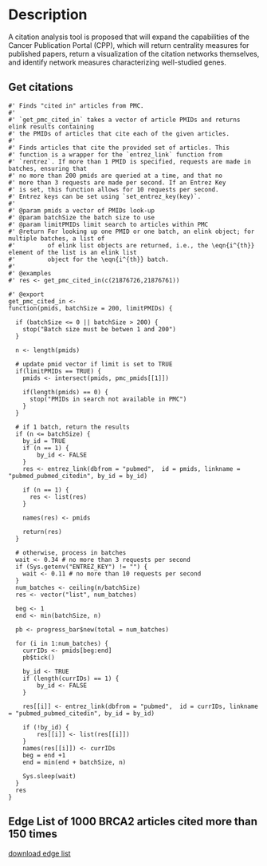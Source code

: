 # Description

A citation analysis tool is proposed that will expand the capabilities of the Cancer Publication Portal (CPP), which will return centrality measures for published papers, return a visualization of the citation networks themselves, and identify network measures characterizing well-studied genes.

## **Get citations**
    #' Finds "cited in" articles from PMC.
    #'
    #' `get_pmc_cited_in` takes a vector of article PMIDs and returns elink results containing
    #' the PMIDs of articles that cite each of the given articles.
    #'
    #' Finds articles that cite the provided set of articles. This
    #' function is a wrapper for the `entrez_link` function from
    #' `rentrez`. If more than 1 PMID is specified, requests are made in batches, ensuring that
    #' no more than 200 pmids are queried at a time, and that no
    #' more than 3 requests are made per second. If an Entrez Key
    #' is set, this function allows for 10 requests per second.
    #' Entrez keys can be set using `set_entrez_key(key)`.
    #' 
    #' @param pmids a vector of PMIDs look-up 
    #' @param batchSize the batch size to use
    #' @param limitPMIDs limit search to articles within PMC
    #' @return For looking up one PMID or one batch, an elink object; for multiple batches, a list of 
    #'         of elink list objects are returned, i.e., the \eqn{i^{th}} element of the list is an elink list 
    #'         object for the \eqn{i^{th}} batch.
    #'
    #' @examples
    #' res <- get_pmc_cited_in(c(21876726,21876761))

    #' @export
    get_pmc_cited_in <-
    function(pmids, batchSize = 200, limitPMIDs) {
  
      if (batchSize <= 0 || batchSize > 200) {
        stop("Batch size must be betwen 1 and 200")
      } 
  
      n <- length(pmids)

      # update pmid vector if limit is set to TRUE
      if(limitPMIDs == TRUE) {
        pmids <- intersect(pmids, pmc_pmids[[1]])
    
        if(length(pmids) == 0) {
          stop("PMIDs in search not available in PMC")
        }
      }
    
      # if 1 batch, return the results
      if (n <= batchSize) {
        by_id = TRUE
        if (n == 1) {
            by_id <- FALSE
        }
        res <- entrez_link(dbfrom = "pubmed",  id = pmids, linkname = "pubmed_pubmed_citedin", by_id = by_id)
    
        if (n == 1) {
          res <- list(res)
        }
  
        names(res) <- pmids
    
        return(res)
      } 

      # otherwise, process in batches
      wait <- 0.34 # no more than 3 requests per second
      if (Sys.getenv("ENTREZ_KEY") != "") {
        wait <- 0.11 # no more than 10 requests per second
      }
      num_batches <- ceiling(n/batchSize)
      res <- vector("list", num_batches)
  
      beg <- 1
      end <- min(batchSize, n)
  
      pb <- progress_bar$new(total = num_batches)
  
      for (i in 1:num_batches) {
        currIDs <- pmids[beg:end]
        pb$tick()

        by_id <- TRUE
        if (length(currIDs) == 1) {
            by_id <- FALSE
        }

        res[[i]] <- entrez_link(dbfrom = "pubmed",  id = currIDs, linkname = "pubmed_pubmed_citedin", by_id = by_id)
    
        if (!by_id) {
            res[[i]] <- list(res[[i]])
        }
        names(res[[i]]) <- currIDs
        beg = end +1
        end = min(end + batchSize, n)
    
        Sys.sleep(wait)
      }
      res
    }

## Edge List of 1000 BRCA2 articles cited more than 150 times
[download edge list](anaxisa.github.io/edgeList1000(150).csv)
